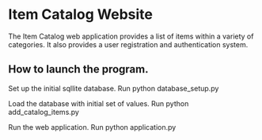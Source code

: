 # Item Catalog Website
The Item Catalog web application provides a list of items within a variety of
categories.
It also provides a user registration and authentication system.

## How to launch the program.
Set up the initial sqllite database.
    Run python database_setup.py

Load the database with initial set of values.
    Run python add_catalog_items.py

Run the web application.
    Run python application.py
